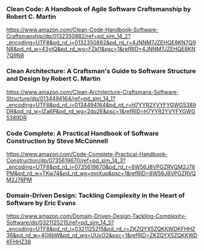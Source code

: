 ### Clean Code: A Handbook of Agile Software Craftsmanship by Robert C. Martin
https://www.amazon.com/Clean-Code-Handbook-Software-Craftsmanship/dp/0132350882/ref=pd_sim_14_2?_encoding=UTF8&pd_rd_i=0132350882&pd_rd_r=4JNNM7JZEHQE8KN7Q9N8&pd_rd_w=43ytQ&pd_rd_wg=FZkl1&psc=1&refRID=4JNNM7JZEHQE8KN7Q9N8

### Clean Architecture: A Craftsman's Guide to Software Structure and Design by Robert C. Martin
https://www.amazon.com/Clean-Architecture-Craftsmans-Software-Structure/dp/0134494164/ref=pd_sim_14_1?_encoding=UTF8&pd_rd_i=0134494164&pd_rd_r=H7YYR2YVYFYGWG5389DR&pd_rd_w=IZa6P&pd_rd_wg=2du2E&psc=1&refRID=H7YYR2YVYFYGWG5389DR

### Code Complete: A Practical Handbook of Software Construction by Steve McConnell
https://www.amazon.com/Code-Complete-Practical-Handbook-Construction/dp/0735619670/ref=pd_sim_14_3?_encoding=UTF8&pd_rd_i=0735619670&pd_rd_r=8W56J8VPGZRVQM2J76PM&pd_rd_w=TKw74&pd_rd_wg=mnXup&psc=1&refRID=8W56J8VPGZRVQM2J76PM

### Domain-Driven Design: Tackling Complexity in the Heart of Software by Eric Evans
https://www.amazon.com/Domain-Driven-Design-Tackling-Complexity-Software/dp/0321125215/ref=pd_sim_14_5?_encoding=UTF8&pd_rd_i=0321125215&pd_rd_r=ZKZQYX5ZQKKWDKFHHZ36&pd_rd_w=4G6bW&pd_rd_wg=UUxO2&psc=1&refRID=ZKZQYX5ZQKKWDKFHHZ36
